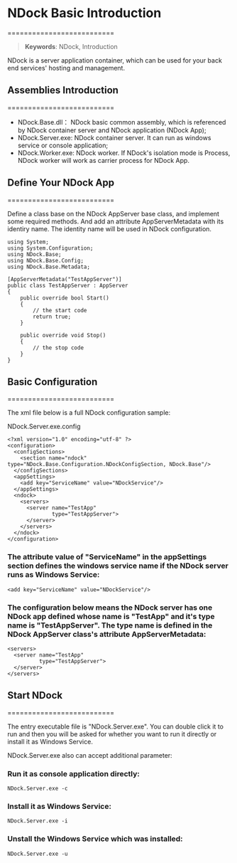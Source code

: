 # NDock Basic Introduction
==========================

> __Keywords__: NDock, Introduction

NDock is a server application container, which can be used for your back end services' hosting and management.


## Assemblies Introduction
==========================

* NDock.Base.dll： 		NDock basic common assembly, which is referenced by NDock container server and NDock application (NDock App);
* NDock.Server.exe: 	NDock container server. It can run as windows service or console application;
* NDock.Worker.exe:		NDock worker. If NDock's isolation mode is Process, NDock worker will work as carrier process for NDock App.


## Define Your NDock App
==========================

Define a class base on the NDock AppServer base class, and implement some required methods.
And add an attribute AppServerMetadata with its identiry name. The identity name will be used in NDock configuration.

	using System;
	using System.Configuration;
	using NDock.Base;
	using NDock.Base.Config;
	using NDock.Base.Metadata;
	
	[AppServerMetadata("TestAppServer")]
    public class TestAppServer : AppServer
    {
        public override bool Start()
        {            
			// the start code	
            return true;
        }

        public override void Stop()
        {
			// the stop code	
        }
    }


## Basic Configuration
==========================

The xml file below is a full NDock configuration sample:

NDock.Server.exe.config	
	
	<?xml version="1.0" encoding="utf-8" ?>
	<configuration>
	  <configSections>
		<section name="ndock" type="NDock.Base.Configuration.NDockConfigSection, NDock.Base"/>
	  </configSections>
	  <appSettings>
		<add key="ServiceName" value="NDockService"/>
	  </appSettings>
	  <ndock>
		<servers>
		  <server name="TestApp"
				  type="TestAppServer">
		  </server>
		</servers>
	  </ndock>
	</configuration>
	

### The attribute value of "ServiceName" in the appSettings section defines the windows service name if the NDock server runs as Windows Service:

	<add key="ServiceName" value="NDockService"/>

	
### The configuration below means the NDock server has one NDock app defined whose name is "TestApp" and it's type name is "TestAppServer". The type name is defined in the NDock AppServer class's  attribute AppServerMetadata:

	<servers>
	  <server name="TestApp"
			  type="TestAppServer">
	  </server>
	</servers>
	
	
## Start NDock
==========================

The entry executable file is "NDock.Server.exe". You can double click it to run and then you will be asked for whether you want to run it directly or install it as Windows Service.

NDock.Server.exe also can accept additional parameter:


### Run it as console application directly:

	NDock.Server.exe -c


### Install it as Windows Service:

	NDock.Server.exe -i

	
### Unstall the Windows Service which was installed:

	NDock.Server.exe -u

	